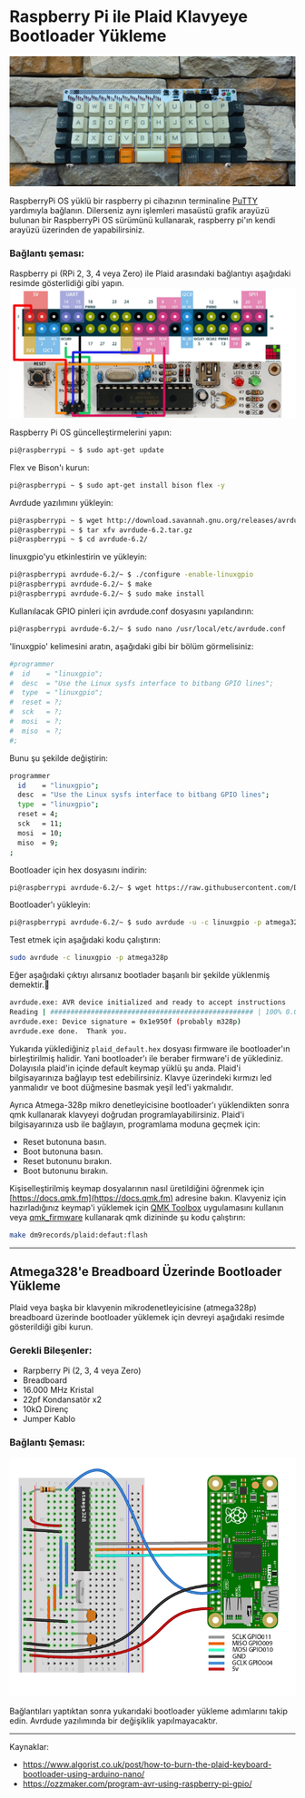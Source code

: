 # Raspberry Pi ile Plaid Klavyeye Bootloader Yükleme
![plaid](plaid.jpg)

RaspberryPi OS yüklü bir raspberry pi cihazının terminaline [PuTTY](https://www.chiark.greenend.org.uk/~sgtatham/putty/latest.html) yardımıyla bağlanın. Dilerseniz aynı işlemleri masaüstü grafik arayüzü bulunan bir RaspberryPi OS sürümünü kullanarak, raspberry pi'ın kendi arayüzü üzerinden de yapabilirsiniz.

### Bağlantı şeması:  
Raspberry pi (RPi 2, 3, 4 veya Zero) ile Plaid arasındaki bağlantıyı aşağıdaki resimde gösterlidiği gibi yapın. 
![Bağlantı şeması](baglanti.jpg)

Raspberry Pi OS güncelleştirmelerini yapın:

```bash
pi@raspberrypi ~ $ sudo apt-get update
```

Flex ve Bison'ı kurun:

```bash
pi@raspberrypi ~ $ sudo apt-get install bison flex -y
```

Avrdude yazılımını yükleyin:

```bash
pi@raspberrypi ~ $ wget http://download.savannah.gnu.org/releases/avrdude/avrdude-6.2.tar.gz
pi@raspberrypi ~ $ tar xfv avrdude-6.2.tar.gz
pi@raspberrypi ~ $ cd avrdude-6.2/
```

linuxgpio'yu etkinlestirin ve yükleyin:

```bash
pi@raspberrypi avrdude-6.2/~ $ ./configure -enable-linuxgpio
pi@raspberrypi avrdude-6.2/~ $ make
pi@raspberrypi avrdude-6.2/~ $ sudo make install

```

Kullanılacak GPIO pinleri için avrdude.conf dosyasını yapılandırın:

```bash
pi@raspberrypi avrdude-6.2/~ $ sudo nano /usr/local/etc/avrdude.conf
```

'linuxgpio' kelimesini aratın, aşağıdaki gibi bir bölüm görmelisiniz:

```bash
#programmer
#  id    = "linuxgpio";
#  desc  = "Use the Linux sysfs interface to bitbang GPIO lines";
#  type  = "linuxgpio";
#  reset = ?;
#  sck   = ?;
#  mosi  = ?;
#  miso  = ?;
#;

```

Bunu şu şekilde değiştirin:

```bash
programmer
  id    = "linuxgpio";
  desc  = "Use the Linux sysfs interface to bitbang GPIO lines";
  type  = "linuxgpio";
  reset = 4;
  sck   = 11;
  mosi  = 10;
  miso  = 9;
;
```


Bootloader için hex dosyasını indirin:  
```bash
pi@raspberrypi avrdude-6.2/~ $ wget https://raw.githubusercontent.com/Daveyr/plaid/add-bootloader-info/bootloader/plaid_default.hex
```

Bootloader'ı yükleyin:

```bash
pi@raspberrypi avrdude-6.2/~ $ sudo avrdude -u -c linuxgpio -p atmega328p -v -U flash:w:"plaid_default.hex":a -U lfuse:w:0xF7:m -U hfuse:w:0xD0:m -U efuse:w:0xfc:m
```

Test etmek için aşağıdaki kodu çalıştırın:
```bash 
sudo avrdude -c linuxgpio -p atmega328p
```
Eğer aşağıdaki çıktıyı alırsanız bootlader başarılı bir şekilde yüklenmiş demektir.🎉

```bash
avrdude.exe: AVR device initialized and ready to accept instructions
Reading | ################################################## | 100% 0.00s
avrdude.exe: Device signature = 0x1e950f (probably m328p)
avrdude.exe done.  Thank you.

```
Yukarıda yüklediğiniz `plaid_default.hex` dosyası firmware ile bootloader'ın birleştirilmiş halidir. Yani bootloader'ı ile beraber firmware'i de yüklediniz. Dolayısıla plaid'in içinde default keymap yüklü şu anda. Plaid'i bilgisayarınıza bağlayıp test edebilirsiniz. Klavye üzerindeki kırmızı led yanmalıdır ve boot düğmesine basmak yeşil led'i yakmalıdır.


Ayrıca Atmega-328p mikro denetleyicisine bootloader'ı yüklendikten sonra qmk kullanarak klavyeyi doğrudan programlayabilirsiniz. Plaid'i bilgisayarınıza usb ile bağlayın, programlama moduna geçmek için:

- Reset butonuna basın.
- Boot butonuna basın.
- Reset butonunu bırakın.
- Boot butonunu bırakın.


Kişiselleştirilmiş keymap dosyalarının nasıl üretildiğini öğrenmek için [https://docs.qmk.fm](https://docs.qmk.fm) adresine bakın.  Klavyeniz için hazırladığınız keymap'i yüklemek için 
[QMK Toolbox](https://github.com/qmk/qmk_toolbox/releases) uygulamasını kullanın veya [qmk_firmware](https://docs.qmk.fm/#/) kullanarak qmk dizininde şu kodu çalıştırın:

```bash
make dm9records/plaid:defaut:flash
```
---
## Atmega328'e Breadboard Üzerinde Bootloader Yükleme 
Plaid veya başka bir klavyenin mikrodenetleyicisine (atmega328p) breadboard üzerinde bootloader yüklemek için devreyi aşağıdaki resimde gösterildiği gibi kurun.
### Gerekli Bileşenler: 
- Rarpberry Pi  (2, 3, 4 veya Zero)
- Breadboard
- 16.000 MHz Kristal
- 22pf Kondansatör x2
- 10kΩ Direnç
- Jumper Kablo

### Bağlantı Şeması:

![](raspi328p.png)

 Bağlantıları yaptıktan sonra yukarıdaki bootloader yükleme adımlarını takip edin. Avrdude yazılımında bir değişiklik yapılmayacaktır.

---
Kaynaklar:

- https://www.algorist.co.uk/post/how-to-burn-the-plaid-keyboard-bootloader-using-arduino-nano/
- https://ozzmaker.com/program-avr-using-raspberry-pi-gpio/



